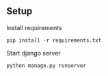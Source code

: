 Setup
------

Install requirements

    pip install -r requirements.txt


Start django server

    python manage.py runserver
